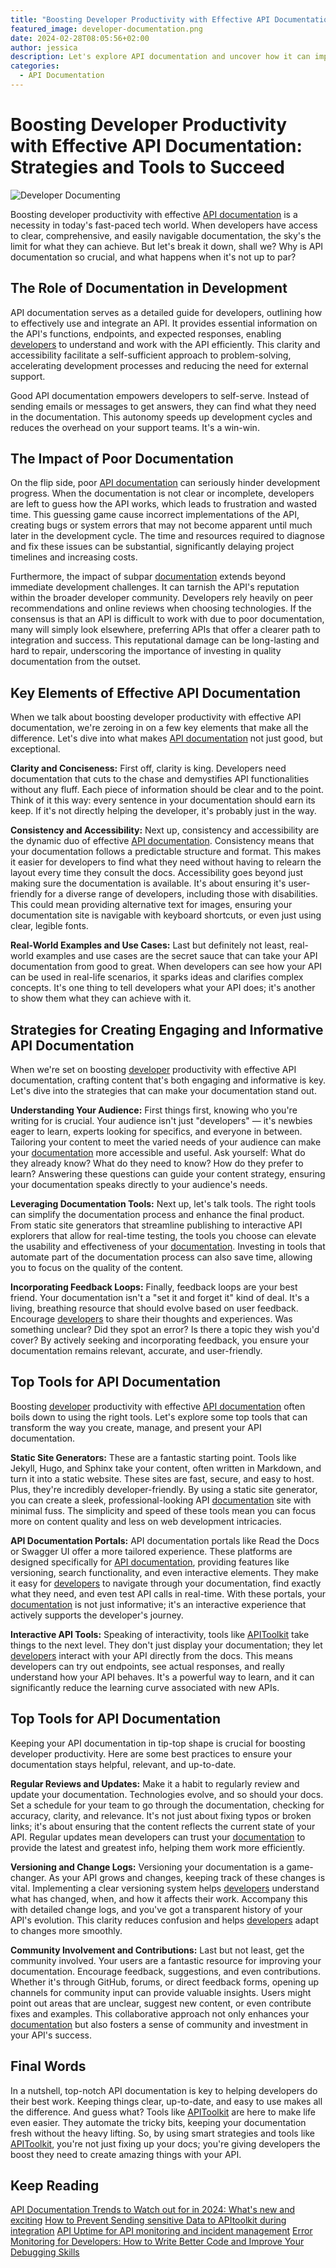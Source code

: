 ```yaml
---
title: "Boosting Developer Productivity with Effective API Documentation: Strategies and Tools to Succeed"
featured_image: developer-documentation.png
date: 2024-02-28T08:05:56+02:00
author: jessica
description: Let's explore API documentation and uncover how it can improve developer productivity. 
categories:
  - API Documentation
---
```


# Boosting Developer Productivity with Effective API Documentation: Strategies and Tools to Succeed

![Developer Documenting](developer-documentation.png)

Boosting developer productivity with effective [API documentation](https://apitoolkit.io/blog/api-documentation-vs-api-specification/) is a necessity in today's fast-paced tech world. When developers have access to clear, comprehensive, and easily navigable documentation, the sky's the limit for what they can achieve. But let's break it down, shall we? Why is API documentation so crucial, and what happens when it's not up to par?

## The Role of Documentation in Development

API documentation serves as a detailed guide for developers, outlining how to effectively use and integrate an API. It provides essential information on the API's functions, endpoints, and expected responses, enabling [developers](https://apitoolkit.io/blog/the-key-metrics/) to understand and work with the API efficiently. This clarity and accessibility facilitate a self-sufficient approach to problem-solving, accelerating development processes and reducing the need for external support.

Good API documentation empowers developers to self-serve. Instead of sending emails or messages to get answers, they can find what they need in the documentation. This autonomy speeds up development cycles and reduces the overhead on your support teams. It's a win-win.

## The Impact of Poor Documentation

On the flip side, poor [API documentation](https://apitoolkit.io/categories/api-documentation) can seriously hinder development progress. When the documentation is not clear or incomplete, developers are left to guess how the API works, which leads to frustration and wasted time. This guessing game cause incorrect implementations of the API, creating bugs or system errors that may not become apparent until much later in the development cycle. The time and resources required to diagnose and fix these issues can be substantial, significantly delaying project timelines and increasing costs.

Furthermore, the impact of subpar [documentation](https://apitoolkit.io/categories/api-documentation) extends beyond immediate development challenges. It can tarnish the API's reputation within the broader developer community. Developers rely heavily on peer recommendations and online reviews when choosing technologies. If the consensus is that an API is difficult to work with due to poor documentation, many will simply look elsewhere, preferring APIs that offer a clearer path to integration and success. This reputational damage can be long-lasting and hard to repair, underscoring the importance of investing in quality documentation from the outset.

## Key Elements of Effective API Documentation

When we talk about boosting developer productivity with effective API documentation, we're zeroing in on a few key elements that make all the difference. Let's dive into what makes [API documentation](https://apitoolkit.io/categories/api-documentation) not just good, but exceptional.

**Clarity and Conciseness:** First off, clarity is king. Developers need documentation that cuts to the chase and demystifies API functionalities without any fluff. Each piece of information should be clear and to the point. Think of it this way: every sentence in your documentation should earn its keep. If it's not directly helping the developer, it's probably just in the way.

**Consistency and Accessibility:** Next up, consistency and accessibility are the dynamic duo of effective [API documentation](https://apitoolkit.io/categories/api-documentation). Consistency means that your documentation follows a predictable structure and format. This makes it easier for developers to find what they need without having to relearn the layout every time they consult the docs. Accessibility goes beyond just making sure the documentation is available. It's about ensuring it's user-friendly for a diverse range of developers, including those with disabilities. This could mean providing alternative text for images, ensuring your documentation site is navigable with keyboard shortcuts, or even just using clear, legible fonts.

**Real-World Examples and Use Cases:** Last but definitely not least, real-world examples and use cases are the secret sauce that can take your API documentation from good to great. When developers can see how your API can be used in real-life scenarios, it sparks ideas and clarifies complex concepts. It's one thing to tell developers what your API does; it's another to show them what they can achieve with it.

## Strategies for Creating Engaging and Informative API Documentation

When we're set on boosting [developer](https://apitoolkit.io/blog/error-monitoring-for-developer/) productivity with effective API documentation, crafting content that's both engaging and informative is key. Let's dive into the strategies that can make your documentation stand out.

**Understanding Your Audience:** First things first, knowing who you're writing for is crucial. Your audience isn't just "developers" — it's newbies eager to learn, experts looking for specifics, and everyone in between. Tailoring your content to meet the varied needs of your audience can make your [documentation](https://apitoolkit.io/blog/error-monitoring-for-developer/) more accessible and useful. Ask yourself: What do they already know? What do they need to know? How do they prefer to learn? Answering these questions can guide your content strategy, ensuring your documentation speaks directly to your audience's needs.

**Leveraging Documentation Tools:** Next up, let's talk tools. The right tools can simplify the documentation process and enhance the final product. From static site generators that streamline publishing to interactive API explorers that allow for real-time testing, the tools you choose can elevate the usability and effectiveness of your [documentation](https://apitoolkit.io/blog/error-monitoring-for-developer/). Investing in tools that automate part of the documentation process can also save time, allowing you to focus on the quality of the content.

**Incorporating Feedback Loops:** Finally, feedback loops are your best friend. Your documentation isn't a "set it and forget it" kind of deal. It's a living, breathing resource that should evolve based on user feedback. Encourage [developers](https://apitoolkit.io/blog/benefits-of-api-integration/) to share their thoughts and experiences. Was something unclear? Did they spot an error? Is there a topic they wish you'd cover? By actively seeking and incorporating feedback, you ensure your documentation remains relevant, accurate, and user-friendly.

## Top Tools for API Documentation

Boosting [developer](https://apitoolkit.io/blog/how-custom-alerts-boost-api-performance-for-businesses-and-developers/) productivity with effective [API documentation](https://apitoolkit.io/categories/api-documentation) often boils down to using the right tools. Let's explore some top tools that can transform the way you create, manage, and present your API documentation.

**Static Site Generators:** These are a fantastic starting point. Tools like Jekyll, Hugo, and Sphinx take your content, often written in Markdown, and turn it into a static website. These sites are fast, secure, and easy to host. Plus, they're incredibly developer-friendly. By using a static site generator, you can create a sleek, professional-looking API [documentation](https://apitoolkit.io/blog/best-practices-for-writing-api-doc/) site with minimal fuss. The simplicity and speed of these tools mean you can focus more on content quality and less on web development intricacies.

**API Documentation Portals:** API documentation portals like Read the Docs or Swagger UI offer a more tailored experience. These platforms are designed specifically for [API documentation](https://apitoolkit.io/categories/api-documentation), providing features like versioning, search functionality, and even interactive elements. They make it easy for [developers](https://apitoolkit.io/blog/error-monitoring-for-developer/) to navigate through your documentation, find exactly what they need, and even test API calls in real-time. With these portals, your [documentation](https://apitoolkit.io/blog/best-practices-for-writing-api-doc/) is not just informative; it's an interactive experience that actively supports the developer's journey.

**Interactive API Tools:** Speaking of interactivity, tools like [APIToolkit](https://apitoolkit.io/) take things to the next level. They don't just display your documentation; they let [developers](https://apitoolkit.io/blog/error-monitoring-for-developer/) interact with your API directly from the docs. This means developers can try out endpoints, see actual responses, and really understand how your API behaves. It's a powerful way to learn, and it can significantly reduce the learning curve associated with new APIs.

## Top Tools for API Documentation

Keeping your API documentation in tip-top shape is crucial for boosting developer productivity. Here are some best practices to ensure your documentation stays helpful, relevant, and up-to-date.

**Regular Reviews and Updates:** Make it a habit to regularly review and update your documentation. Technologies evolve, and so should your docs. Set a schedule for your team to go through the documentation, checking for accuracy, clarity, and relevance. It's not just about fixing typos or broken links; it's about ensuring that the content reflects the current state of your API. Regular updates mean developers can trust your [documentation](https://apitoolkit.io/blog/api-documentation-trends-to-watch/) to provide the latest and greatest info, helping them work more efficiently.

**Versioning and Change Logs:** Versioning your documentation is a game-changer. As your API grows and changes, keeping track of these changes is vital. Implementing a clear versioning system helps [developers](https://apitoolkit.io/blog/custom-api-monitoring-solutions-for-developers-and-startups/) understand what has changed, when, and how it affects their work. Accompany this with detailed change logs, and you've got a transparent history of your API's evolution. This clarity reduces confusion and helps [developers](https://apitoolkit.io/blog/custom-api-monitoring-solutions-for-developers-and-startups/) adapt to changes more smoothly.

**Community Involvement and Contributions:** Last but not least, get the community involved. Your users are a fantastic resource for improving your documentation. Encourage feedback, suggestions, and even contributions. Whether it's through GitHub, forums, or direct feedback forms, opening up channels for community input can provide valuable insights. Users might point out areas that are unclear, suggest new content, or even contribute fixes and examples. This collaborative approach not only enhances your [documentation](https://apitoolkit.io/blog/best-practices-for-writing-api-doc/) but also fosters a sense of community and investment in your API's success.

## Final Words

In a nutshell, top-notch API documentation is key to helping developers do their best work. Keeping things clear, up-to-date, and easy to use makes all the difference. And guess what? Tools like [APIToolkit](https://apitoolkit.io/) are here to make life even easier. They automate the tricky bits, keeping your documentation fresh without the heavy lifting. So, by using smart strategies and tools like [APIToolkit](https://apitoolkit.io/), you're not just fixing up your docs; you're giving developers the boost they need to create amazing things with your API.

## Keep Reading

[API Documentation Trends to Watch out for in 2024: What's new and exciting](https://apitoolkit.io/blog/api-documentation-trends-to-watch/)
[How to Prevent Sending sensitive Data to APItoolkit during integration](https://apitoolkit.io/blog/how-to-prevent-sending-sensitive-data-to-apitoolkit-during-integration/)
[API Uptime for API monitoring and incident management](https://apitoolkit.io/blog/better-uptime-for-api-monitoring-and-incident-management./)
[Error Monitoring for Developers: How to Write Better Code and Improve Your Debugging Skills](https://apitoolkit.io/blog/error-monitoring-for-developer/)
